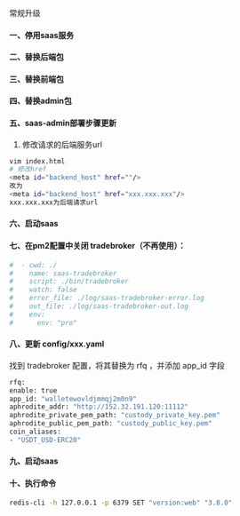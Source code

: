 常规升级

#### 一、停用saas服务
#### 二、替换后端包
#### 三、替换前端包
#### 四、替换admin包

#### 五、saas-admin部署步骤更新

1. 修改请求的后端服务url
```bash
vim index.html
# 修改href
<meta id="backend_host" href=""/>
改为
<meta id="backend_host" href="xxx.xxx.xxx"/>
xxx.xxx.xxx为后端请求url
```

#### 六、启动saas
#### 七、在pm2配置中关闭 tradebroker（不再使用）：
```bash
#  - cwd: ./
#    name: saas-tradebroker
#    script: ./bin/tradebroker
#    watch: false
#    error_file: ./log/saas-tradebroker-error.log
#    out_file: ./log/saas-tradebroker-out.log
#    env:
#      env: "pro"
```
#### 八、更新 config/xxx.yaml
找到 tradebroker 配置，将其替换为 rfq ，并添加 app_id 字段
```bash
rfq:
enable: true
app_id: "walletewovldjmmqj2m0n9"
aphrodite_addr: "http://152.32.191.120:11112"
aphrodite_private_pem_path: "custody_private_key.pem"
aphrodite_public_pem_path: "custody_public_key.pem"
coin_aliases:
- "USDT_USD-ERC20"
```
#### 九、启动saas
#### 十、执行命令
 ```bash
 redis-cli -h 127.0.0.1 -p 6379 SET "version:web" "3.8.0"
 ```
